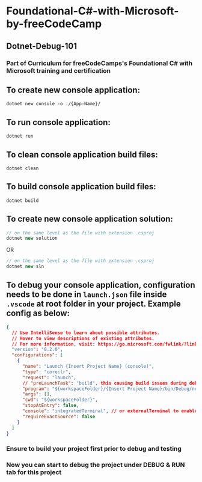 # Foundational-C#-with-Microsoft-by-freeCodeCamp

## Dotnet-Debug-101

### Part of Curriculum for freeCodeCamps's Foundational C# with Microsoft training and certification

## To create new console application:

```
dotnet new console -o ./{App-Name}/
```

## To run console application:

```
dotnet run
```

## To clean console application build files:

```
dotnet clean
```

## To build console application build files:

```
dotnet build
```

## To create new console application solution:

```c#
// on the same level as the file with extension .csproj
dotnet new solution
```

OR

```c#
// on the same level as the file with extension .csproj
dotnet new sln
```

## To debug your console application, configuration needs to be done in `launch.json` file inside `.vscode` at root folder in your project. Example config as below:

```json
{
  // Use IntelliSense to learn about possible attributes.
  // Hover to view descriptions of existing attributes.
  // For more information, visit: https://go.microsoft.com/fwlink/?linkid=830387
  "version": "0.2.0",
  "configurations": [
    {
      "name": "Launch {Insert Project Name} (console)",
      "type": "coreclr",
      "request": "launch",
      // "preLaunchTask": "build", this causing build issues during debug process initiation
      "program": "${workspaceFolder}/{Insert Project Name}/bin/Debug/net7.0/{Insert Project Name}.dll",
      "args": [],
      "cwd": "${workspaceFolder}",
      "stopAtEntry": false,
      "console": "integratedTerminal", // or externalTerminal to enable debug user input variable's such as Console.ReadLine();
      "requireExactSource": false
    }
  ]
}
```

### Ensure to build your project first prior to debug and testing

### Now you can start to debug the project under DEBUG & RUN tab for this project
